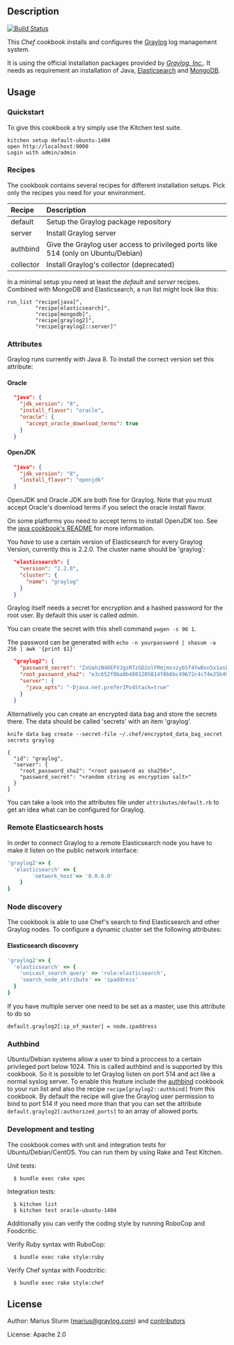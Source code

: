 Description
-----------
[![Build Status](https://travis-ci.org/Graylog2/graylog2-cookbook.svg)](https://travis-ci.org/Graylog2/graylog2-cookbook)

This _Chef_ cookbook installs and configures the [Graylog](http://www.graylog.org) log management system.

It is using the official installation packages provided by [_Graylog, Inc._](http://www.graylog.com). It needs as requirement an installation of Java, [Elasticsearch](http://www.elasticsearch.org) and [MongoDB](https://www.mongodb.org).

Usage
-----

### Quickstart
To give this cookbook a try simply use the Kitchen test suite.

```
kitchen setup default-ubuntu-1404
open http://localhost:9000
Login with admin/admin
```

### Recipes
The cookbook contains several recipes for different installation setups. Pick only the recipes
you need for your environment.

|Recipe     | Description |
|:----------|:------------|
|default    |Setup the Graylog package repository|
|server     |Install Graylog server|
|authbind   |Give the Graylog user access to privileged ports like 514 (only on Ubuntu/Debian)|
|collector  |Install Graylog's collector (deprecated)|

In a minimal setup you need at least the _default_ and _server_ recipes. Combined with
MongoDB and Elasticsearch, a run list might look like this:

```
run_list "recipe[java]",
         "recipe[elasticsearch]",
         "recipe[mongodb]",
         "recipe[graylog2]",
         "recipe[graylog2::server]"
```

### Attributes
Graylog runs currently with Java 8. To install the correct version set this attribute:

#### Oracle

```json
  "java": {
    "jdk_version": "8",
    "install_flavor": "oracle",
    "oracle": {
      "accept_oracle_download_terms": true
    }
  }
```

#### OpenJDK

```json
  "java": {
    "jdk_version": "8",
    "install_flavor": "openjdk"
  }
```

OpenJDK and Oracle JDK are both fine for Graylog. Note that you must accept
Oracle's download terms if you select the oracle install flavor.

On some platforms you need to accept terms to install OpenJDK too. See the [java
cookbook's README](https://supermarket.chef.io/cookbooks/java) for more
information.

You _have_ to use a  certain version of Elasticsearch for every Graylog Version, currently
this is 2.2.0. The cluster name should be 'graylog':

```json
  "elasticsearch": {
    "version": "2.2.0",
    "cluster": {
      "name": "graylog"
    }
  }
```

Graylog itself needs a secret for encryption and a hashed password for the root user. By default this user is called _admin_.

You can create the secret with this shell command `pwgen -s 96 1`.

The password can be generated with `echo -n yourpassword | shasum -a 256 | awk '{print $1}'`

```json
  "graylog2": {
    "password_secret": "ZxUahiN48EFVJgzRTzGO2olFRmjmsvzybSf4YwBvn5x1asLUBPe8GHbOQTZ0jzuAB7dzrNPk3wCEH57PCZm23MHAET0G653G",
    "root_password_sha2": "e3c652f0ba0b4801205814f8b6bc49672c4c74e25b497770bb89b22cdeb4e951",
    "server": {
      "java_opts": "-Djava.net.preferIPv4Stack=true"
    }
  }
```

Alternatively you can create an encrypted data bag and store the secrets there. The data should be called
'secrets' with an item 'graylog'.

```shell
knife data bag create --secret-file ~/.chef/encrypted_data_bag_secret secrets graylog

{
  "id": "graylog",
  "server": {
    "root_password_sha2": "<root password as sha256>",
    "password_secret": "<random string as encryption salt>"
  }
}
```

You can take a look into the attributes file under `attributes/default.rb` to get an idea
what can be configured for Graylog.

### Remote Elasticsearch hosts
In order to connect Graylog to a remote Elasticsearch node you have to make it listen on the public network interface:
```ruby
'graylog2'=> {
  'elasticsearch' => {
		'network_host'=> '0.0.0.0'
	}
}
```

### Node discovery
The cookbook is able to use Chef's search to find Elasticsearch and other Graylog nodes. To configure
a dynamic cluster set the following attributes:

#### Elasticsearch discovery
```ruby
'graylog2'=> {
  'elasticsearch' => {
    'unicast_search_query' => 'role:elasticsearch',
    'search_node_attribute' => 'ipaddress'
  }
}
```

If you have multiple server one need to be set as a master, use this attribute to do so

```
default.graylog2[:ip_of_master] = node.ipaddress
```

### Authbind

Ubuntu/Debian systems allow a user to bind a proccess to a certain privileged port below 1024.
This is called authbind and is supported by this cookbook. So it is possible to let Graylog listen on port 514 and act like a normal syslog server.
To enable this feature include the [authbind](https://supermarket.chef.io/cookbooks/authbind) cookbook to your run list and also the recipe
`recipe[graylog2::authbind]` from this cookbook.
By default the recipe will give the Graylog user permission to bind to port 514 if you need more than that you can
set the attribute `default.graylog2[:authorized_ports]` to an array of allowed ports.

### Development and testing

The cookbook comes with unit and integration tests for Ubuntu/Debian/CentOS. You can run them by using Rake and Test Kitchen.

Unit tests:

```
  $ bundle exec rake spec
```

Integration tests:

```
  $ kitchen list
  $ kitchen test oracle-ubuntu-1404
```

Additionally you can verify the coding style by running RoboCop and Foodcritic.

Verify Ruby syntax with RuboCop:

```
  $ bundle exec rake style:ruby
```

Verify Chef syntax with Foodcritic:

```
  $ bundle exec rake style:chef
```

License
-------

Author: Marius Sturm (<marius@graylog.com>) and [contributors](http://github.com/graylog2/graylog2-cookbook/graphs/contributors)

License: Apache 2.0
